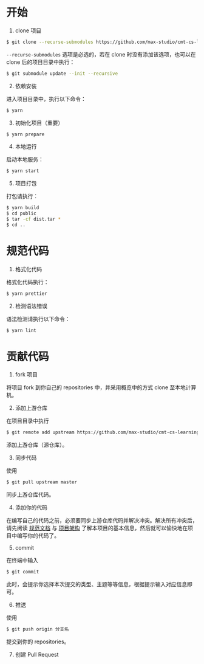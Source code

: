 # 开始

1. clone 项目

```bash
$ git clone --recurse-submodules https://github.com/max-studio/cmt-cs-learning-website.git
```

`--recurse-submodules` 选项是必选的，若在 clone 时没有添加该选项，也可以在 clone 后的项目目录中执行：

```bash
$ git submodule update --init --recursive
```

2. 依赖安装

进入项目目录中，执行以下命令：

```bash
$ yarn
```

3. 初始化项目（重要）

```bash
$ yarn prepare
```

4. 本地运行

启动本地服务：

```bash
$ yarn start
```

5. 项目打包

打包请执行：

```bash
$ yarn build
$ cd public
$ tar -cf dist.tar *
$ cd ..
```

# 规范代码

1. 格式化代码

格式化代码执行：

```bash
$ yarn prettier
```

2. 检测语法错误

语法检测请执行以下命令：

```bash
$ yarn lint
```

# 贡献代码

1. fork 项目

将项目 fork 到你自己的 repositories 中，并采用概览中的方式 clone 至本地计算机。

2. 添加上游仓库

在项目目录中执行

```bash
$ git remote add upstream https://github.com/max-studio/cmt-cs-learning-website.git
```

添加上游仓库（源仓库）。

3. 同步代码

使用

```bash
$ git pull upstream master
```

同步上游仓库代码。

4. 添加你的代码

在编写自己的代码之前，必须要同步上游仓库代码并解决冲突。解决所有冲突后，请先阅读 [规范文档](./docs/standard.md) 与 [项目架构](./docs/structure.md) 了解本项目的基本信息，然后就可以愉快地在项目中编写你的代码了。

5. commit

在终端中输入

```bash
$ git commit
```

此时，会提示你选择本次提交的类型、主题等等信息，根据提示输入对应信息即可。

6. 推送

使用

```bash
$ git push origin 分支名
```

提交到你的 repositories。

7. 创建 Pull Request

